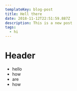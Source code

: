```yaml
---
templateKey: blog-post
title: Hell there
date: 2018-11-12T22:51:59.887Z
description: This is a new post
tags:
  - hi
---
```

# Header
- hello
- how
- are
- how
